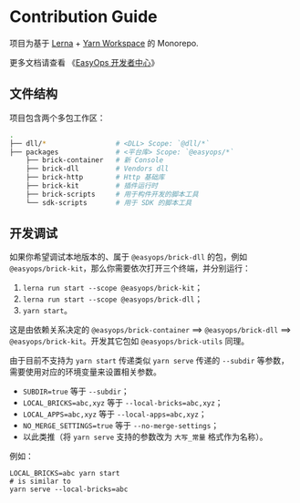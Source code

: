 # Contribution Guide

项目为基于 [Lerna] + [Yarn Workspace] 的 Monorepo.

更多文档请查看 《[EasyOps 开发者中心](http://docs.developers.easyops.cn/)》

## 文件结构

项目包含两个多包工作区：

```bash
.
├── dll/*                 # <DLL> Scope: `@dll/*`
├── packages              # <平台库> Scope: `@easyops/*`
    ├── brick-container   # 新 Console
    ├── brick-dll         # Vendors dll
    ├── brick-http        # Http 基础库
    ├── brick-kit         # 插件运行时
    ├── brick-scripts     # 用于构件开发的脚本工具
    └── sdk-scripts       # 用于 SDK 的脚本工具
```

## 开发调试

如果你希望调试本地版本的、属于 `@easyops/brick-dll` 的包，例如 `@easyops/brick-kit`，那么你需要依次打开三个终端，并分别运行：

1. `lerna run start --scope @easyops/brick-kit`；
2. `lerna run start --scope @easyops/brick-dll`；
3. `yarn start`。

这是由依赖关系决定的 `@easyops/brick-container` ==> `@easyops/brick-dll` ==> `@easyops/brick-kit`。开发其它包如 `@easyops/brick-utils` 同理。

由于目前不支持为 `yarn start` 传递类似 `yarn serve` 传递的 `--subdir` 等参数，需要使用对应的环境变量来设置相关参数。

- `SUBDIR=true` 等于 `--subdir`；
- `LOCAL_BRICKS=abc,xyz` 等于 `--local-bricks=abc,xyz`；
- `LOCAL_APPS=abc,xyz` 等于 `--local-apps=abc,xyz`；
- `NO_MERGE_SETTINGS=true` 等于 `--no-merge-settings`；
- 以此类推（将 `yarn serve` 支持的参数改为 `大写_常量` 格式作为名称）。

例如：

```shell
LOCAL_BRICKS=abc yarn start
# is similar to
yarn serve --local-bricks=abc
```

[lerna]: https://github.com/lerna/lerna
[yarn workspace]: https://yarnpkg.com/lang/en/docs/workspaces/
